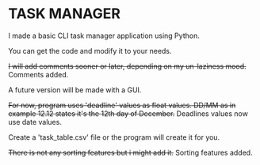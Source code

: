 # TASK MANAGER
I made a basic CLI task manager application using Python.

You can get the code and modify it to your needs.

~~I will add comments sooner or later, depending on my un-laziness mood.~~ Comments added.

A future version will be made with a GUI.

~~For now, program uses 'deadline' values as float values. DD/MM as in example 12.12 states it's the 12th day of December.~~ Deadlines values now use date values.

Create a 'task_table.csv' file or the program will create it for you. 

~~There is not any sorting features but i might add it.~~ Sorting features added.
